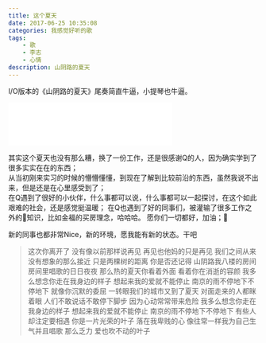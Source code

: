 ```yaml
---
title: 这个夏天
date: 2017-06-25 10:35:08
categories: 我感觉好听的歌
tags: 
    - 歌
    - 李志
    - 心情
description: 山阴路的夏天
---
```


I/O版本的《山阴路的夏天》尾奏简直牛逼，小提琴也牛逼。
<!--more-->

<iframe frameborder="no" border="0" marginwidth="0" marginheight="0" width=330 height=86 src="//music.163.com/outchain/player?type=2&id=30967317&auto=1&height=66"></iframe>

其实这个夏天也没有那么糟，换了一份工作，还是很感谢Q的人，因为确实学到了很多实实在在的东西；  
从当初刚来实习的时候的懵懵懂懂，到现在了解到比较前沿的东西，虽然我说不出来，但是还是在心里感受到了；  
在Q遇到了很好的小伙伴，什么事都可以说，什么事都可以一起探讨，在这个如此艰难的社会，还是感觉挺温暖； 
在Q也遇到了好的同事们，被灌输了很多工作之外的知识，比如金福的买房理念，哈哈哈。 
愿你们一切都好，加油；💪

新的同事也都非常Nice，新的环境，愿我能有新的状态。干吧


> 这次你离开了
没有像以前那样说再见
再见也他妈的只是再见
我们之间从来
没有想象的那么接近
只是两棵树的距离
你是否还记得
山阴路我八楼的房间
房间里唱歌的日日夜夜
那么热的夏天你看着外面
看着你在消逝的容颜
我多么想念你走在我身边的样子
想起来我的爱就不能停止
南京的雨不停地下不停地下
就像你沉默的委屈
一转眼我们的城市又到了夏天
对面走来的人都眯着眼
人们不敢说话不敢停下脚步
因为心动常常带来危险
我多么想念你走在我身边的样子
想起来我的爱就不能停止
南京的雨不停地下不停地下
有些人却注定要相遇
你是一片光荣的叶子
落在我卑贱的心
像往常一样我为自己生气并且唱歌
那么乏力
爱也吹不动的叶子
